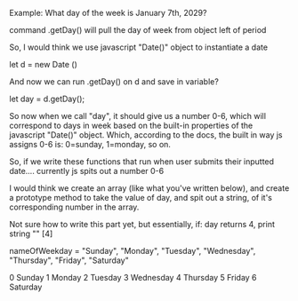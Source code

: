 
Example:
What day of the week is January 7th, 2029?

command .getDay() will pull the day of week from object left of period

So, I would think we use javascript "Date()" object to instantiate a date

  let d = new Date ()

And now we can run .getDay() on d and save in variable?

  let day = d.getDay();

So now when we call "day", it should give us a number 0-6, which will correspond to days in week based on the built-in properties of the javascript "Date()" object. Which, according to the docs, the built in way js assigns 0-6 is: 0=sunday, 1=monday, so on.

So, if we write these functions that run when user submits their inputted date.... currently js spits out a number 0-6

I would think we create an array (like what you've written below), and create a prototype method to take the value of day, and spit out a string, of it's corresponding number in the array.

Not sure how to write this part yet, but essentially, if:
day returns 4, print string "" [4]





nameOfWeekday = "Sunday", "Monday", "Tuesday", "Wednesday", "Thursday", "Friday", "Saturday"

0 Sunday
1 Monday
2 Tuesday
3 Wednesday
4 Thursday
5 Friday
6 Saturday

